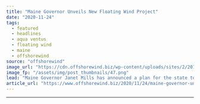 ```yaml
---
title: "Maine Governor Unveils New Floating Wind Project"
date: "2020-11-24"
tags: 
  - featured
  - headlines
  - aqua ventus
  - floating wind
  - maine
  - offshorewind
source: "offshorewind"
image_url: "https://cdn.offshorewind.biz/wp-content/uploads/sites/2/2019/11/06092301/Maine-Aqua-Ventus-Gets-Power-Contract.png"
image_fp: "/assets/img/post_thumbnails/47.png"
lead: "Maine Governor Janet Mills has announced a plan for the state to set up"
article_url: "https://www.offshorewind.biz/2020/11/24/maine-governor-unveils-new-floating-wind-project/"
---
```


---
